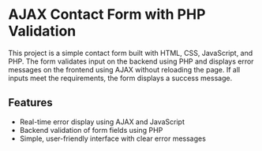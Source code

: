 # AJAX Contact Form with PHP Validation

This project is a simple contact form built with HTML, CSS, JavaScript, and PHP. The form validates input on the backend using PHP and displays error messages on the frontend using AJAX without reloading the page. If all inputs meet the requirements, the form displays a success message.

## Features

- Real-time error display using AJAX and JavaScript
- Backend validation of form fields using PHP
- Simple, user-friendly interface with clear error messages

